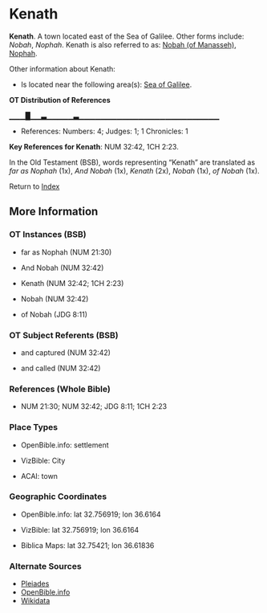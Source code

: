 # Kenath
**Kenath**. 
A town located east of the Sea of Galilee. 
Other forms include: 
*Nobah*, *Nophah*. 
Kenath is also referred to as: 
[Nobah (of Manasseh)](Nobah.md), [Nophah](Nophah.md). 




Other information about Kenath:


* Is located near the following area(s): 
[Sea of Galilee](GalileeSea.md). 


**OT Distribution of References**

▁▁▁█▁▁▃▁▁▁▁▁▃▁▁▁▁▁▁▁▁▁▁▁▁▁▁▁▁▁▁▁▁▁▁▁▁▁▁
* References: Numbers: 4; Judges: 1; 1 Chronicles: 1



**Key References for Kenath**: 
NUM 32:42, 1CH 2:23. 


In the Old Testament (BSB), words representing “Kenath” are translated as 
*far as Nophah* (1x), *And Nobah* (1x), *Kenath* (2x), *Nobah* (1x), *of Nobah* (1x). 




Return to [Index](00-Index.md)

## More Information

### OT Instances (BSB)

* far as Nophah (NUM 21:30)

* And Nobah (NUM 32:42)

* Kenath (NUM 32:42; 1CH 2:23)

* Nobah (NUM 32:42)

* of Nobah (JDG 8:11)



### OT Subject Referents (BSB)

* and captured (NUM 32:42)

* and called (NUM 32:42)



### References (Whole Bible)

* NUM 21:30; NUM 32:42; JDG 8:11; 1CH 2:23


### Place Types

* OpenBible.info: settlement

* VizBible: City

* ACAI: town



### Geographic Coordinates

* OpenBible.info: lat 32.756919; lon 36.6164

* VizBible: lat 32.756919; lon 36.6164

* Biblica Maps: lat 32.75421; lon 36.61836



### Alternate Sources

* [Pleiades](https://pleiades.stoa.org/places/678082)
* [OpenBible.info](https://www.openbible.info/geo/ancient/a4f650b)
* [Wikidata](http://www.wikidata.org/entity/Q763167)




